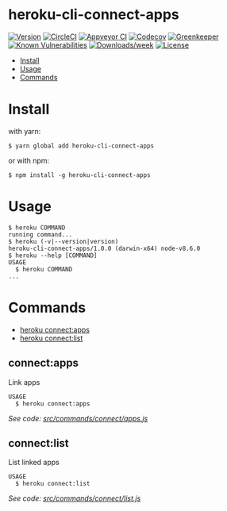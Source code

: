 heroku-cli-connect-apps
=======================



[![Version](https://img.shields.io/npm/v/heroku-cli-connect-apps.svg)](https://npmjs.org/package/heroku-cli-connect-apps)
[![CircleCI](https://circleci.com/gh/baelter/heroku-cli-connect-apps/tree/master.svg?style=shield)](https://circleci.com/gh/baelter/heroku-cli-connect-apps/tree/master)
[![Appveyor CI](https://ci.appveyor.com/api/projects/status/github/baelter/heroku-cli-connect-apps?branch=master&svg=true)](https://ci.appveyor.com/project/heroku/heroku-cli-connect-apps/branch/master)
[![Codecov](https://codecov.io/gh/baelter/heroku-cli-connect-apps/branch/master/graph/badge.svg)](https://codecov.io/gh/baelter/heroku-cli-connect-apps)
[![Greenkeeper](https://badges.greenkeeper.io/baelter/heroku-cli-connect-apps.svg)](https://greenkeeper.io/)
[![Known Vulnerabilities](https://snyk.io/test/github/baelter/heroku-cli-connect-apps/badge.svg)](https://snyk.io/test/github/baelter/heroku-cli-connect-apps)
[![Downloads/week](https://img.shields.io/npm/dw/heroku-cli-connect-apps.svg)](https://npmjs.org/package/heroku-cli-connect-apps)
[![License](https://img.shields.io/npm/l/heroku-cli-connect-apps.svg)](https://github.com/baelter/heroku-cli-connect-apps/blob/master/package.json)

<!-- toc -->
* [Install](#install)
* [Usage](#usage)
* [Commands](#commands)
<!-- tocstop -->
<!-- install -->
# Install

with yarn:
```
$ yarn global add heroku-cli-connect-apps
```

or with npm:
```
$ npm install -g heroku-cli-connect-apps
```
<!-- installstop -->
<!-- usage -->
# Usage

```sh-session
$ heroku COMMAND
running command...
$ heroku (-v|--version|version)
heroku-cli-connect-apps/1.0.0 (darwin-x64) node-v8.6.0
$ heroku --help [COMMAND]
USAGE
  $ heroku COMMAND
...
```
<!-- usagestop -->
<!-- commands -->
# Commands

* [heroku connect:apps](#connectapps)
* [heroku connect:list](#connectlist)
## connect:apps

Link apps

```
USAGE
  $ heroku connect:apps
```

_See code: [src/commands/connect/apps.js](https://github.com/84codes/heroku-cli-connect-apps/blob/v1.0.0/src/commands/connect/apps.js)_

## connect:list

List linked apps

```
USAGE
  $ heroku connect:list
```

_See code: [src/commands/connect/list.js](https://github.com/84codes/heroku-cli-connect-apps/blob/v1.0.0/src/commands/connect/list.js)_
<!-- commandsstop -->
